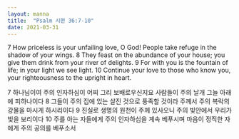 ```yaml
---
layout: manna
title:  "Psalm 시편 36:7-10"
date: 2021-03-31
---
```

7 How priceless is your unfailing love, O God!
    People take refuge in the shadow of your wings.
8 They feast on the abundance of your house;
    you give them drink from your river of delights.
9 For with you is the fountain of life;
    in your light we see light.
10 Continue your love to those who know you,
    your righteousness to the upright in heart.

7 하나님이여 주의 인자하심이 어찌 그리 보배로우신지요 사람들이 주의 날개 그늘 아래에 피하나이다
8 그들이 주의 집에 있는 살진 것으로 풍족할 것이라 주께서 주의 복락의 강물을 마시게 하시리이다
9 진실로 생명의 원천이 주께 있사오니 주의 빛안에서 우리가 빛을 보리이다
10 주를 아는 자들에게 주의 인자하심을 계속 베푸시며 마음이 정직한 자에게 주의 공의를 베푸소서
